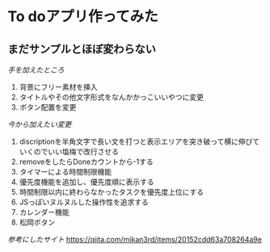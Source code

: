 # To doアプリ作ってみた
## まだサンプルとほぼ変わらない

*手を加えたところ*  
1. 背景にフリー素材を挿入
2. タイトルやその他文字形式をなんかかっこいいやつに変更
3. ボタン配置を変更

*今から加えたい変更*
1. discriptionを半角文字で長い文を打つと表示エリアを突き破って横に伸びていくのでいい塩梅で改行させる
2. removeをしたらDoneカウントから-1する
3. タイマーによる時間制限機能
4. 優先度機能を追加し、優先度順に表示する
5. 時間制限以内に終わらなかったタスクを優先度上位にする
6. JSっぽいヌルヌルした操作性を追求する
7. カレンダー機能
8. 松岡ボタン

*参考にしたサイト*
<https://qiita.com/mikan3rd/items/20152cdd63a708264a9e>


